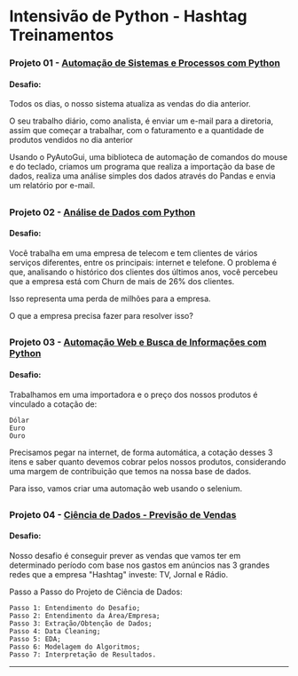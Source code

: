 # Intensivão de Python - Hashtag Treinamentos

### Projeto 01 - [Automação de Sistemas e Processos com Python](https://github.com/marcoshsq/Intensivo_de_Python/tree/main/01.%20Automa%C3%A7%C3%A3o%20de%20Sistemas%20e%20Processos%20com%20Python)

#### Desafio:

Todos os dias, o nosso sistema atualiza as vendas do dia anterior. 

O seu trabalho diário, como analista, é enviar um e-mail para a diretoria, assim que começar a trabalhar, com o faturamento e a quantidade de produtos vendidos no dia anterior

Usando o PyAutoGui, uma biblioteca de automação de comandos do mouse e do teclado, criamos um programa que realiza a importação da base de dados, realiza uma análise simples dos dados através do Pandas e envia um relatório por e-mail.

##

### Projeto 02 - [Análise de Dados com Python](https://github.com/marcoshsq/Intensivo_de_Python/tree/main/02.%20An%C3%A1lise%20de%20Dados%20com%20Python)

#### Desafio: 

Você trabalha em uma empresa de telecom e tem clientes de vários serviços diferentes, entre os principais: internet e telefone.
O problema é que, analisando o histórico dos clientes dos últimos anos, você percebeu que a empresa está com Churn de mais de 26% dos clientes.

Isso representa uma perda de milhões para a empresa.

O que a empresa precisa fazer para resolver isso?

##

### Projeto 03 - [Automação Web e Busca de Informações com Python](https://github.com/marcoshsq/Intensivo_de_Python/tree/main/03.%20Automa%C3%A7%C3%A3o%20Web%20e%20Busca%20de%20Informa%C3%A7%C3%B5es%20com%20Python)

#### Desafio:

Trabalhamos em uma importadora e o preço dos nossos produtos é vinculado a cotação de:

    Dólar
    Euro
    Ouro

Precisamos pegar na internet, de forma automática, a cotação desses 3 itens e saber quanto devemos cobrar pelos nossos produtos, considerando uma margem de contribuição que temos na nossa base de dados.

Para isso, vamos criar uma automação web usando o selenium. 

##

### Projeto 04 - [Ciência de Dados - Previsão de Vendas]()

#### Desafio:

Nosso desafio é conseguir prever as vendas que vamos ter em determinado período com base nos gastos em anúncios nas 3 grandes redes que a empresa "Hashtag" investe: TV, Jornal e Rádio.

Passo a Passo do Projeto de Ciência de Dados:

    Passo 1: Entendimento do Desafio;
    Passo 2: Entendimento da Área/Empresa;
    Passo 3: Extração/Obtenção de Dados;
    Passo 4: Data Cleaning;
    Passo 5: EDA;
    Passo 6: Modelagem do Algoritmos;
    Passo 7: Interpretação de Resultados.
    
---
